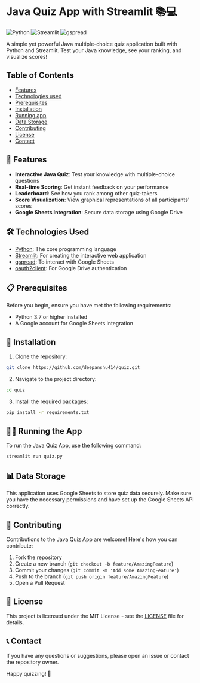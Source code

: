 # Java Quiz App with Streamlit 📚💻

![Python](https://img.shields.io/badge/Python-3.7%2B-blue)
![Streamlit](https://img.shields.io/badge/Streamlit-1.0%2B-red)
![gspread](https://img.shields.io/badge/gspread-5.0%2B-green)

A simple yet powerful Java multiple-choice quiz application built with Python and Streamlit. Test your Java knowledge, see your ranking, and visualize scores!

## Table of Contents
- [Features](#-features)
- [Technologies used](#%EF%B8%8F-technologies-used)
- [Prerequisites](#-prerequisites)
- [Installation](#-installation)
- [Running app](#%EF%B8%8F-running-the-app)
- [Data Storage](#-data-storage)
- [Contributing](#-contributing)
- [License](#-license)
- [Contact](#-contact)

## 🚀 Features

- **Interactive Java Quiz**: Test your knowledge with multiple-choice questions
- **Real-time Scoring**: Get instant feedback on your performance
- **Leaderboard**: See how you rank among other quiz-takers
- **Score Visualization**: View graphical representations of all participants' scores
- **Google Sheets Integration**: Secure data storage using Google Drive

## 🛠️ Technologies Used

- [Python](https://www.python.org/): The core programming language
- [Streamlit](https://streamlit.io/): For creating the interactive web application
- [gspread](https://gspread.readthedocs.io/): To interact with Google Sheets
- [oauth2client](https://oauth2client.readthedocs.io/): For Google Drive authentication

## 📋 Prerequisites

Before you begin, ensure you have met the following requirements:

- Python 3.7 or higher installed
- A Google account for Google Sheets integration

## 🔧 Installation

1. Clone the repository:
  ```sh
git clone https://github.com/deepanshu414/quiz.git
```
2. Navigate to the project directory:
```sh
cd quiz
```
3. Install the required packages:
```sh
pip install -r requirements.txt
```

## 🏃‍♂️ Running the App

To run the Java Quiz App, use the following command:
```sh
streamlit run quiz.py
```
## 📊 Data Storage

This application uses Google Sheets to store quiz data securely. Make sure you have the necessary permissions and have set up the Google Sheets API correctly.

## 👥 Contributing

Contributions to the Java Quiz App are welcome! Here's how you can contribute:

1. Fork the repository
2. Create a new branch (`git checkout -b feature/AmazingFeature`)
3. Commit your changes (`git commit -m 'Add some AmazingFeature'`)
4. Push to the branch (`git push origin feature/AmazingFeature`)
5. Open a Pull Request

## 📄 License

This project is licensed under the MIT License - see the [LICENSE](LICENSE) file for details.

## 📞 Contact

If you have any questions or suggestions, please open an issue or contact the repository owner.

Happy quizzing! 🎉
